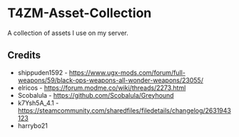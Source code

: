 # T4ZM-Asset-Collection
A collection of assets I use on my server.

Credits
---
- shippuden1592 - https://www.ugx-mods.com/forum/full-weapons/59/black-ops-weapons-all-wonder-weapons/23055/
- elricos - https://forum.modme.co/wiki/threads/2273.html
- Scobalula - https://github.com/Scobalula/Greyhound
- k7Ysh5A_4.1 - https://steamcommunity.com/sharedfiles/filedetails/changelog/2631943123
- harrybo21
